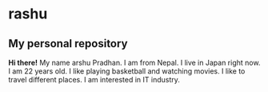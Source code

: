 # rashu
## My personal repository
 **Hi there!**
My name arshu Pradhan. 
I am from Nepal. I live in Japan right now. 
I am 22 years old.
I like playing basketball and watching movies.
I like to travel different places.
I am interested in IT industry.
